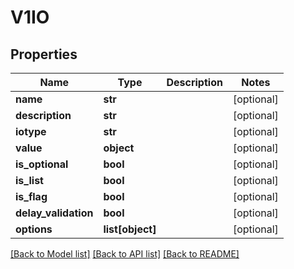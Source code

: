 # V1IO

## Properties
Name | Type | Description | Notes
------------ | ------------- | ------------- | -------------
**name** | **str** |  | [optional] 
**description** | **str** |  | [optional] 
**iotype** | **str** |  | [optional] 
**value** | **object** |  | [optional] 
**is_optional** | **bool** |  | [optional] 
**is_list** | **bool** |  | [optional] 
**is_flag** | **bool** |  | [optional] 
**delay_validation** | **bool** |  | [optional] 
**options** | **list[object]** |  | [optional] 

[[Back to Model list]](../README.md#documentation-for-models) [[Back to API list]](../README.md#documentation-for-api-endpoints) [[Back to README]](../README.md)


